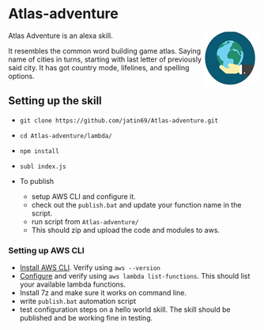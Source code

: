 # Atlas-adventure

<img align="right" src="skill-icon/icon_108px.jpg">
Atlas Adventure is an alexa skill.

It resembles the common word building game atlas.
Saying name of cities in turns, starting with last letter of previously said city.  It has got country mode, lifelines, and spelling options.


## Setting up the skill

- `git clone https://github.com/jatin69/Atlas-adventure.git`
- `cd Atlas-adventure/lambda/`
- `npm install`
- `subl index.js`

- To publish
	- setup AWS CLI and configure it. 
	- check out the `publish.bat` and update your function name in the script.
	- run script from `Atlas-adventure/`
	- This should zip and upload the code and modules to aws.

### Setting up AWS CLI

- [Install AWS CLI](https://docs.aws.amazon.com/cli/latest/userguide/installing.html). Verify using `aws --version`
- [Configure](https://developer.amazon.com/blogs/post/Tx1UE9W1NQ0GYII/publishing-your-skill-code-to-lambda-via-the-command-line-interface) and verify using `aws lambda list-functions`. This should list your available lambda functions.
- Install 7z and make sure it works on command line.
- write `publish.bat` automation script
- test configuration steps on a hello world skill. The skill should be published and be working fine in testing.

